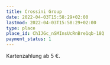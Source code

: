 ```yaml
---
title: Crossini Group
date: 2022-04-03T15:58:29+02:00
lastmod: 2022-04-03T15:58:29+02:00
type: place
place_id: ChIJGc_nSMInsUcRnBre1qb-18Q
payment_status: 1
---
```


Kartenzahlung ab 5 €.

